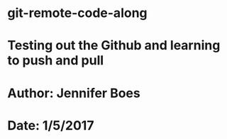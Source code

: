 # git-remote-code-along
# Testing out the Github and learning to push and pull
# Author: Jennifer Boes
# Date: 1/5/2017
